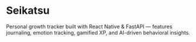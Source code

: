 # Seikatsu
Personal growth tracker built with React Native &amp; FastAPI — features journaling, emotion tracking, gamified XP, and AI-driven behavioral insights.
